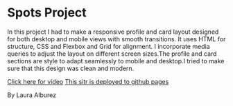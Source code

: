 # Spots Project

In this project  I had to make a responsive profile and card
layout designed for both desktop and mobile views with smooth transitions.
It uses HTML for structure, CSS and Flexbox and Grid for alignment. I incorporate 
media queries to adjust the layout on different screen sizes.The profile and card sections are style to adapt seamlessly to mobile and desktop.I tried to make sure that this design was clean and modern.


[Click here for video](https://drive.google.com/file/d/1N0ZKdnOd4yc0CU8-7e-lKLWnpz8fvpTf/view?usp=sharing)
[This sitr is deployed to github pages](https://laurita130.github.io/se_project_spots/)

By Laura Alburez


##
